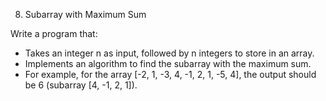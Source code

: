 8. Subarray with Maximum Sum

Write a program that:

- Takes an integer n as input, followed by n integers to store in an array.
- Implements an algorithm to find the subarray with the maximum sum.
- For example, for the array [-2, 1, -3, 4, -1, 2, 1, -5, 4], the output should be 6 (subarray [4, -1, 2, 1]).
